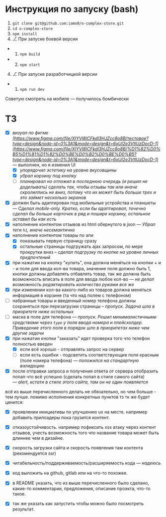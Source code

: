 # Инструкция по запуску (bash)
1. `git clone git@github.com:iamo0/o-complex-store.git`
2. `cd o-complex-store`
3. `npm install`
4. ⎇ При запуске боевой версии
  - 1. `npm build`
  - 2. `npm start`
4. ⎇ При запуске разработчицкой версии
  - 1. `npm run dev`
   
Советую смотреть на мобиле — получилось бомбически

# ТЗ
- [x] *визуал по фигме [https://www.figma.com/file/XIYVl8ICFkdl3HJZcc8o8B/тестовое?type=design&node-id=0%3A1&mode=design&t=6xUI2e3VtlUzDocD-1](https://www.figma.com/file/XIYVl8ICFkdl3HJZcc8o8B/%D1%82%D0%B5%D1%81%D1%82%D0%BE%D0%B2%D0%BE%D0%B5?type=design&node-id=0%3A1&mode=design&t=6xUI2e3VtlUzDocD-1)* — выполнен, но я изменил UI
  - [x] _упорядочил эстетику на уровне вкусовщины_
  - [x] _убрал корзину под кнопку_
  - [ ] _планировал но отложил в последнюю очередь (и решил не доделывать) сделать так, чтобы отзывы так или иначе скролиллись не вниз, потому что их может быть больше трех и это займет несколько экранов_
- [x] должен быть адаптирован под мобильные устройства и планшеты — _Сделал mobile-only. Кратко, если бы адаптировал, точечно сделал бы больше карточек в ряд и пошире корзину, остальное оставил бы как есть_
- [x] наполнение контентом отзывов из html обернутого в json — _Убрал теги `h1`, иначе несемантично_
- [x] наполнение контентом товары по апи
    - [x] показывать первую страницу сразу
    - [x] остальные страницы подгружать ajax запросом, по мере прокрутки вниз – _сделал подгрузку по кнопке на уровне личных предпочтений_
- [x] при нажатии на кнопку "купить", она должна меняться на кнопки + и - и поле для ввода кол-ва товара, значение поля должно быть 1, кнопки должны добавлять отбавлять товар, так же должна быть возможность вписать в поле для ввода любое кол-во — _не делал возможность редактировать количество руками все же_
- [x] при изменении кол-ва какого-либо из товаров должна меняться информация в корзине (та что над полем с телефоном)
- [ ] набранные товары и введенный номер телефона должны сохраняться при перезагрузки страницы – _пропуск. Задача шла в приоритете ниже остальных_
- [ ] маска в поле для телефона — _пропуск. Решил минималистичными средствами через `type` у поля ввода номера и плейсхолдер. Приведение этого поля в порядок шло в приоритетах ниже чем другие задачи_
- [x] при нажатии кнопки "заказать" идет проверка того что телефон полностью введен
    - [x] если всё хорошо - отправлять запрос на сервер
    - [ ] если есть ошибки - подсветить соответствующие поля красным (поле номера телефона) — _положился на стандартную валидацию_
- [x] после отправки запроса и получения ответа от сервера отобразить попап что всё успешно (сделать попап в стиле самого сайта) — _alert, кстати в стиле этого сайта, там он не один появляется_

всё из выше перечисленного делать не обязательно, но чем больше - тем лучше.
помимо исполнения конкретных пунктов тз тк же будет ценится:

- [x] проявлении инициативы по улучшению ux на месте. например добавить прилоадеры пока грузится контент.
- [x] отказоустойчивость. например пофиксить xss атаку через контент отзывов, учесть возможность того что название товара может быть длиннее чем в дизайне.
- [x] скорость загрузки сайта и скорость появления там контента (рекомендуется ssr)
- [x] читабельность/поддерживаемость/расширяемость кода — _надеюсь_

- [x] код выложить на github, gitlab или на что-то похожее.
- [x] в README указать, что из выше перечисленного было сделано, какие-то комментарии, предложения, описание проэкта, что-то такое.
- [x] так же указать как запустить чтобы можно было посмотреть результат.
